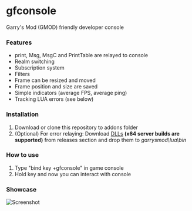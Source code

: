 # gfconsole

Garry's Mod (GMOD) friendly developer console

### Features
- print, Msg, MsgC and PrintTable are relayed to console
- Realm switching
- Subscription system
- Filters
- Frame can be resized and moved
- Frame position and size are saved
- Simple indicators (average FPS, average ping)
- Tracking LUA errors (see below)

### Installation
1. Download or clone this repository to addons folder
2. (Optional) For error relaying: Download [DLLs](https://github.com/danielga/gm_luaerror) **(x64 server builds are supported)** from releases section and drop them to *garrysmod\lua\bin*

### How to use
1. Type "bind key +gfconsole" in game console
2. Hold key and now you can interact with console

### Showcase
![Screenshot](https://i.imgur.com/dBec2Br.png)
